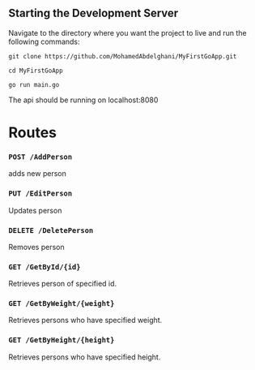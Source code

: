 ## Starting the Development Server

Navigate to the directory where you want the project to live and run the following commands:

```
git clone https://github.com/MohamedAbdelghani/MyFirstGoApp.git
```
```
cd MyFirstGoApp
```
```
go run main.go
```
The api should be running on localhost:8080

# Routes
### `POST /AddPerson`
adds new person

### `PUT /EditPerson`
Updates person

### `DELETE /DeletePerson`
Removes person

### `GET /GetById/{id}`
Retrieves person of specified id.

### `GET /GetByWeight/{weight}`
Retrieves persons who have specified weight.

### `GET /GetByHeight/{height}`
Retrieves persons who have specified height.


